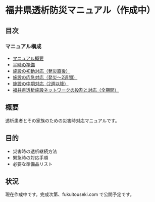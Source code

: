 # 福井県透析防災マニュアル（作成中）

## 目次

### マニュアル構成
- [マニュアル概要](docs/index.md)
- [平時の準備](docs/00-平時の準備.md)
- [施設の初動対応（発災直後）](docs/01-施設の初動対応（発災直後）.md)
- [施設の応急対応（発災〜2週間）](docs/02-施設の応急対応（発災〜2週間）.md)
- [施設の中期対応（2週以降）](docs/03-施設の中期対応（2週以降）.md)
- [福井県透析施設ネットワークの役割と対応（全期間）](docs/04-福井県透析施設ネットワークの役割と対応（全期間）.md)

## 概要
透析患者とその家族のための災害時対応マニュアルです。

## 目的
- 災害時の透析継続方法
- 緊急時の対応手順
- 必要な準備品リスト

## 状況
現在作成中です。完成次第、fukuitouseki.com で公開予定です。
